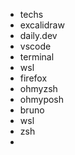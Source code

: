 - techs
- excalidraw
- daily.dev
- vscode
- terminal
- wsl
- firefox
- ohmyzsh
- ohmyposh
- bruno
- wsl
- zsh
- 
